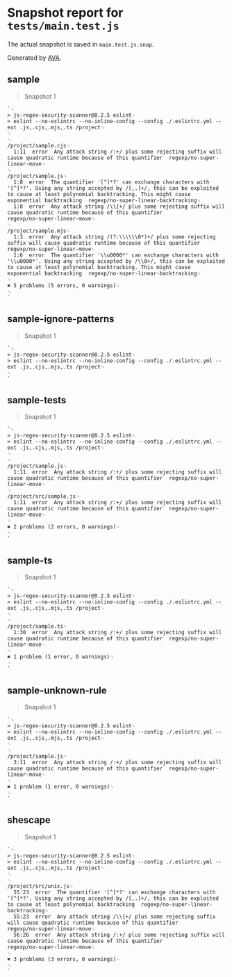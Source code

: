 # Snapshot report for `tests/main.test.js`

The actual snapshot is saved in `main.test.js.snap`.

Generated by [AVA](https://avajs.dev).

## sample

> Snapshot 1

    `␊
    > js-regex-security-scanner@0.2.5 eslint␊
    > eslint --no-eslintrc --no-inline-config --config ./.eslintrc.yml --ext .js,.cjs,.mjs,.ts /project␊
    ␊
    ␊
    /project/sample.cjs␊
      1:11  error  Any attack string /:+/ plus some rejecting suffix will cause quadratic runtime because of this quantifier  regexp/no-super-linear-move␊
    ␊
    /project/sample.js␊
      1:8  error  The quantifier '[^]*?' can exchange characters with '[^]*?'. Using any string accepted by /[,.]+/, this can be exploited to cause at least polynomial backtracking. This might cause exponential backtracking  regexp/no-super-linear-backtracking␊
      1:8  error  Any attack string /\\{+/ plus some rejecting suffix will cause quadratic runtime because of this quantifier                                                                                                     regexp/no-super-linear-move␊
    ␊
    /project/sample.mjs␊
      1:3  error  Any attack string /(?:\\\\\\0*)+/ plus some rejecting suffix will cause quadratic runtime because of this quantifier                                                                                                regexp/no-super-linear-move␊
      1:6  error  The quantifier '\\u0000*' can exchange characters with '\\u0000*'. Using any string accepted by /\\0+/, this can be exploited to cause at least polynomial backtracking. This might cause exponential backtracking  regexp/no-super-linear-backtracking␊
    ␊
    ✖ 5 problems (5 errors, 0 warnings)␊
    ␊
    `

## sample-ignore-patterns

> Snapshot 1

    `␊
    > js-regex-security-scanner@0.2.5 eslint␊
    > eslint --no-eslintrc --no-inline-config --config ./.eslintrc.yml --ext .js,.cjs,.mjs,.ts /project␊
    ␊
    `

## sample-tests

> Snapshot 1

    `␊
    > js-regex-security-scanner@0.2.5 eslint␊
    > eslint --no-eslintrc --no-inline-config --config ./.eslintrc.yml --ext .js,.cjs,.mjs,.ts /project␊
    ␊
    ␊
    /project/sample.js␊
      1:11  error  Any attack string /:+/ plus some rejecting suffix will cause quadratic runtime because of this quantifier  regexp/no-super-linear-move␊
    ␊
    /project/src/sample.js␊
      1:11  error  Any attack string /:+/ plus some rejecting suffix will cause quadratic runtime because of this quantifier  regexp/no-super-linear-move␊
    ␊
    ✖ 2 problems (2 errors, 0 warnings)␊
    ␊
    `

## sample-ts

> Snapshot 1

    `␊
    > js-regex-security-scanner@0.2.5 eslint␊
    > eslint --no-eslintrc --no-inline-config --config ./.eslintrc.yml --ext .js,.cjs,.mjs,.ts /project␊
    ␊
    ␊
    /project/sample.ts␊
      1:30  error  Any attack string /:+/ plus some rejecting suffix will cause quadratic runtime because of this quantifier  regexp/no-super-linear-move␊
    ␊
    ✖ 1 problem (1 error, 0 warnings)␊
    ␊
    `

## sample-unknown-rule

> Snapshot 1

    `␊
    > js-regex-security-scanner@0.2.5 eslint␊
    > eslint --no-eslintrc --no-inline-config --config ./.eslintrc.yml --ext .js,.cjs,.mjs,.ts /project␊
    ␊
    ␊
    /project/sample.js␊
      3:11  error  Any attack string /:+/ plus some rejecting suffix will cause quadratic runtime because of this quantifier  regexp/no-super-linear-move␊
    ␊
    ✖ 1 problem (1 error, 0 warnings)␊
    ␊
    `

## shescape

> Snapshot 1

    `␊
    > js-regex-security-scanner@0.2.5 eslint␊
    > eslint --no-eslintrc --no-inline-config --config ./.eslintrc.yml --ext .js,.cjs,.mjs,.ts /project␊
    ␊
    ␊
    /project/src/unix.js␊
      55:23  error  The quantifier '[^]*?' can exchange characters with '[^]*?'. Using any string accepted by /[,.]+/, this can be exploited to cause at least polynomial backtracking  regexp/no-super-linear-backtracking␊
      55:23  error  Any attack string /\\{+/ plus some rejecting suffix will cause quadratic runtime because of this quantifier                                                          regexp/no-super-linear-move␊
      56:26  error  Any attack string /:+/ plus some rejecting suffix will cause quadratic runtime because of this quantifier                                                           regexp/no-super-linear-move␊
    ␊
    ✖ 3 problems (3 errors, 0 warnings)␊
    ␊
    `
